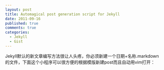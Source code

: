 ```yaml
--- 
layout: post
title: Automagical post generation script for Jekyll
date: 2011-09-16
published: true
comments: true
categories:
  - Jekyll
  - Gist
---
```

Jekyll默认的新文章编写方法很让人头疼，你必须新建一个日期+名称.markdown的文件，下面这个小程序可以很方便的根据模版新建post而且自动用vim打开：

<script src="https://gist.github.com/1223405.js?file=newpost.rb"></script>

<script src="https://gist.github.com/1223405.js?file=template.markdown"></script>

